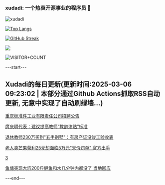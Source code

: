 ### xudadi: 一个热衷开源事业的程序员 👋

![xudadi](https://github-readme-stats-git-masterorgs-github-readme-stats-team.vercel.app/api?username=xudadi)

[![Top Langs](https://github-readme-stats.vercel.app/api/top-langs/?username=xudadi)](https://github.com/anuraghazra/github-readme-stats)

[![GitHub Streak](https://streak-stats.demolab.com?user=xudadi&locale=zh_Hans)](https://git.io/streak-stats)

![](https://raw.githubusercontent.com/xudadi/xudadi/main/assets/github-contribution-grid-snake.svg)

![VISITOR+COUNT](https://komarev.com/ghpvc/?username=xudadi&label=VISITOR+COUNT)


---start---

## Xudadi的每日更新(更新时间:2025-03-06 09:23:02 | 本部分通过Github Actions抓取RSS自动更新, 无意中实现了自动刷绿墙...)

[重庆标准件工业有限责任公司招聘公告](https://www.gongkaoleida.com/article/2310259)

[庹庆明代表：建议提高教师“教龄津贴”标准](https://m.163.com/news/article/JPTPVORH0514R9P4.html)

[退休教师230万买到"五手别墅"：有房产证没竣工验收表](https://m.163.com/news/article/JPTO0QB005561G0D.html)

[老人卖芒果获利25元却面临5万元"天价罚单" 官方出手](https://m.163.com/news/article/JPTEF6KI0514D3UH.html)

[3](https://m.163.com/touch/news/sub/domestic)

[鱼塘突现大坑200斤鲤鱼和水几分钟内都没了 当地回应](https://m.163.com/news/article/JPTVQ842051492T3.html)

---end---

